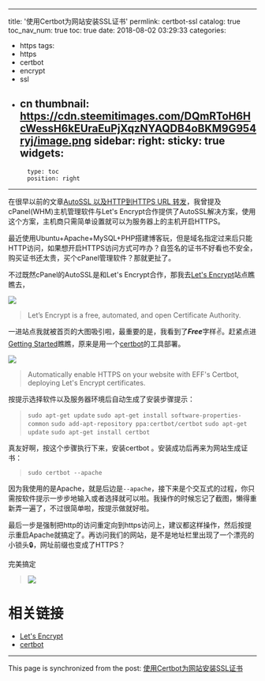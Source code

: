 
---
title: '使用Certbot为网站安装SSL证书'
permlink: certbot-ssl
catalog: true
toc_nav_num: true
toc: true
date: 2018-08-02 03:29:33
categories:
- https
tags:
- https
- certbot
- encrypt
- ssl
- cn
thumbnail: https://cdn.steemitimages.com/DQmRToH6HcWessH6kEUraEuPjXqzNYAQDB4oBKM9G954ryj/image.png
sidebar:
    right:
        sticky: true
widgets:
    -
        type: toc
        position: right
---


在很早以前的文章[AutoSSL 以及HTTP到HTTPS URL 转发](https://steemit.com/https/@oflyhigh/autossl-http-https-url)，我曾提及cPanel(WHM)主机管理软件与Let's Encrypt合作提供了AutoSSL解决方案，使用这个方案，主机商只需简单设置就可以为服务器上的主机开启HTTPS。

最近使用Ubuntu+Apache+MySQL+PHP搭建博客玩，但是域名指定过来后只能HTTP访问，如果想开启HTTPS访问方式可咋办？自签名的证书不好看也不安全，购买证书还太贵，买个cPanel管理软件？那就更扯了。

不过既然cPanel的AutoSSL是和Let's Encrypt合作，那我去[Let's Encrypt](https://letsencrypt.org/)站点瞧瞧去，

![](https://cdn.steemitimages.com/DQmRToH6HcWessH6kEUraEuPjXqzNYAQDB4oBKM9G954ryj/image.png)
>Let’s Encrypt is a free, automated, and open Certificate Authority.

一进站点我就被首页的大图吸引啦，最重要的是，我看到了***Free***字样✌。赶紧点进[Getting Started](https://letsencrypt.org/getting-started/)瞧瞧，原来是用一个[certbot](https://certbot.eff.org/)的工具部署。

![](https://cdn.steemitimages.com/DQmT1eZVZM4qiLD7qmHQeX4CKGrDxA2y1jozDdbQbnd7FuF/image.png)
>Automatically enable HTTPS on your website with EFF's Certbot, deploying Let's Encrypt certificates.

按提示选择软件以及服务器环境后自动生成了安装步骤提示：
>`sudo apt-get update`
`sudo apt-get install software-properties-common`
`sudo add-apt-repository ppa:certbot/certbot`
`sudo apt-get update`
`sudo apt-get install certbot `

真友好啊，按这个步骤执行下来，安装certbot 。安装成功后再来为网站生成证书：
>`sudo certbot --apache`

因为我使用的是Apache，就是后边是`--apache`，接下来是个交互式的过程，你只需按软件提示一步步地输入或者选择就可以啦。我操作的时候忘记了截图，懒得重新弄一遍了，不过很简单啦，按提示做就好啦。

最后一步是强制把http的访问重定向到https访问上，建议都这样操作，然后按提示重启Apache就搞定了。再访问我们的网站，是不是地址栏里出现了一个漂亮的小锁头🔒，网址前缀也变成了HTTPS？

完美搞定
>![](https://cdn.steemitimages.com/DQmeE7KaUBp9q7Hie1qJsqJLs5VN2JSX6Edk9WEUuLwecce/image.png)

# 相关链接

* [Let's Encrypt](https://letsencrypt.org/)
* [certbot](https://certbot.eff.org/)

- - -

This page is synchronized from the post: [使用Certbot为网站安装SSL证书](https://steemit.com/@oflyhigh/certbot-ssl)
